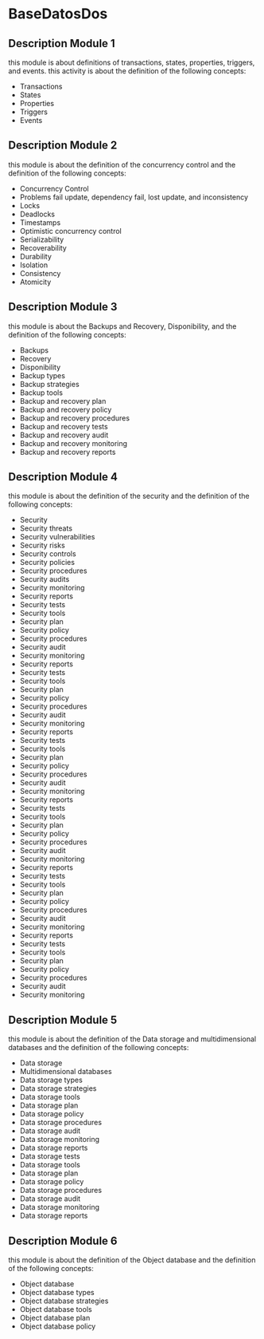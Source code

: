 # BaseDatosDos

## Description Module 1
this module is about definitions of transactions, states, properties, triggers, and events.
this activity is about the definition of the following concepts:
- Transactions
- States
- Properties
- Triggers
- Events

## Description Module 2
this module is about the definition of the concurrency control and the definition of the following concepts:
- Concurrency Control
- Problems fail update, dependency fail, lost update, and inconsistency
- Locks
- Deadlocks
- Timestamps
- Optimistic concurrency control
- Serializability
- Recoverability
- Durability
- Isolation
- Consistency
- Atomicity

## Description Module 3
this module is about the Backups and Recovery, Disponibility, and the definition of the following concepts:
- Backups
- Recovery
- Disponibility
- Backup types
- Backup strategies
- Backup tools
- Backup and recovery plan
- Backup and recovery policy
- Backup and recovery procedures
- Backup and recovery tests
- Backup and recovery audit
- Backup and recovery monitoring
- Backup and recovery reports

## Description Module 4
this module is about the definition of the security and the definition of the following concepts:
- Security
- Security threats
- Security vulnerabilities
- Security risks
- Security controls
- Security policies
- Security procedures
- Security audits
- Security monitoring
- Security reports
- Security tests
- Security tools
- Security plan
- Security policy
- Security procedures
- Security audit
- Security monitoring
- Security reports
- Security tests
- Security tools
- Security plan
- Security policy
- Security procedures
- Security audit
- Security monitoring
- Security reports
- Security tests
- Security tools
- Security plan
- Security policy
- Security procedures
- Security audit
- Security monitoring
- Security reports
- Security tests
- Security tools
- Security plan
- Security policy
- Security procedures
- Security audit
- Security monitoring
- Security reports
- Security tests
- Security tools
- Security plan
- Security policy
- Security procedures
- Security audit
- Security monitoring
- Security reports
- Security tests
- Security tools
- Security plan
- Security policy
- Security procedures
- Security audit
- Security monitoring

## Description Module 5
this module is about the definition of the Data storage and multidimensional databases and the definition of the following concepts:
- Data storage
- Multidimensional databases
- Data storage types
- Data storage strategies
- Data storage tools
- Data storage plan
- Data storage policy
- Data storage procedures
- Data storage audit
- Data storage monitoring
- Data storage reports
- Data storage tests
- Data storage tools
- Data storage plan
- Data storage policy
- Data storage procedures
- Data storage audit
- Data storage monitoring
- Data storage reports
  
## Description Module 6
this module is about the definition of the Object database and the definition of the following concepts:
- Object database
- Object database types
- Object database strategies
- Object database tools
- Object database plan
- Object database policy
  

  

